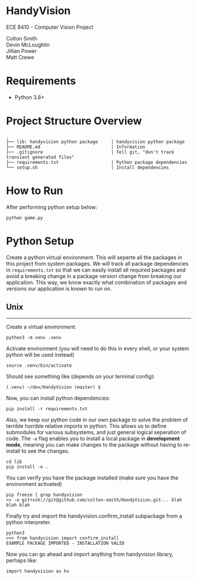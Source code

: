 # HandyVision
ECE 8410 - Computer Vision Project

Colton Smith  
Devin McLoughlin  
Jillian Power  
Matt Crewe  

# Requirements
- Python 3.8+

# Project Structure Overview
```
.
├── lib: handyvision python package     | handyvision python package
├── README.md                           | Information
├── .gitignore                          | Tell git, "don't track transient generated files"
├── requirements.txt                    | Python package dependencies
└── setup.sh                            | Install dependencies
```

# How to Run 
After performing python setup below:
```
python game.py
```

# Python Setup 
Create a python virtual environment. This will seperte all the packages in this project from system packages. We will track all package dependencies in `requirements.txt` so that we can easily install all required packages and avoid a breaking change in a package version change from breaking our application. This way, we know exactly what combination of packages and versions our application is known to run on.    

## Unix
---
Create a virtual environment: 
```
python3 -m venv .venv
```

Activate environment (you will need to do this in every shell, or your system python will be used instead)
```
source .venv/bin/activate
```

Should see something like (depends on your terminal config):
```
(.venv) ~/dev/HandyVision (master) $
```

Now, you can install python dependencies:
```
pip install -r requirements.txt
```

Also, we keep our python code in our own package to solve the problem of terrible horrible relative imports in python. This allows us to define submodules for various subsystems, and just general logical seperation of code. The `-e` flag enables you to install a local package in **development mode**, meaning you can make changes to the package without having to re-install to see the changes.  
```
cd lib 
pip install -e .
```

You can verify you have the package installed (make sure you have the environment activated)
```
pip freeze | grep handyvision
>> -e git+ssh://git@github.com/colton-smith/HandyVision.git... blah blah blah
```

Finally try and import the handyvision.confirm_install subpackage from a python interpreter.
```
python3 
>>> from handyvision import confirm_install
EXAMPLE PACKAGE IMPORTED - INSTALLATION VALID
```

Now you can go ahead and import anything from handyvision library, perhaps like:
```
import handyvision as hv
```
